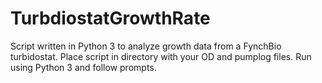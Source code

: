 # TurbdiostatGrowthRate
Script written in Python 3 to analyze growth data from a FynchBio turbidostat. 
Place script in directory with your OD and pumplog files. 
Run using Python 3 and follow prompts. 
